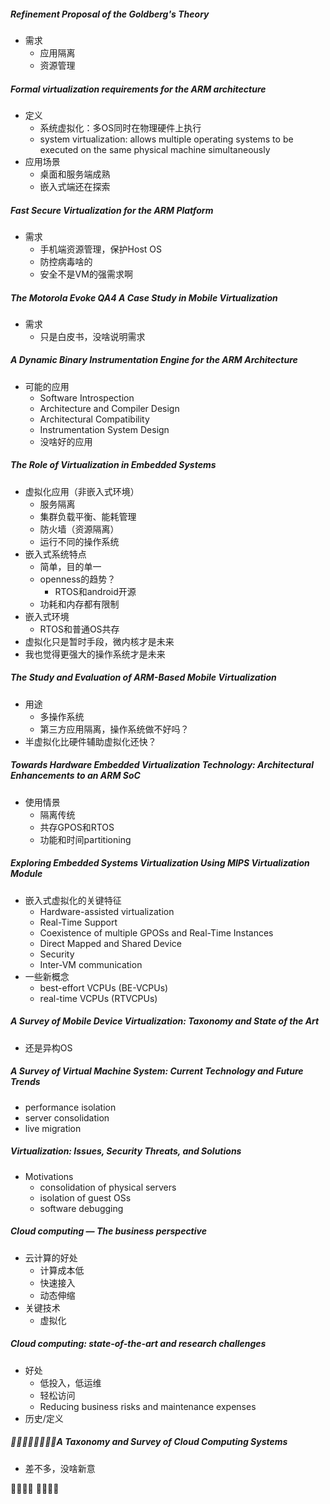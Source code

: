 ##### Refinement Proposal of the Goldberg's Theory

- 需求
  - 应用隔离
  - 资源管理

##### Formal virtualization requirements for the ARM architecture

- 定义
  - 系统虚拟化：多OS同时在物理硬件上执行
  - system virtualization: allows multiple operating systems to be executed on the same physical machine simultaneously
- 应用场景
  - 桌面和服务端成熟
  - 嵌入式端还在探索

#####  Fast Secure Virtualization for the ARM Platform

- 需求
  - 手机端资源管理，保护Host OS
  - 防控病毒啥的
  - 安全不是VM的强需求啊

##### The Motorola Evoke QA4 A Case Study in Mobile Virtualization

- 需求
  - 只是白皮书，没啥说明需求

##### A Dynamic Binary Instrumentation Engine for the ARM Architecture

- 可能的应用
  - Software Introspection
  - Architecture and Compiler Design
  - Architectural Compatibility
  - Instrumentation System Design
  - 没啥好的应用

##### The Role of Virtualization in Embedded Systems

- 虚拟化应用（非嵌入式环境）
  - 服务隔离
  - 集群负载平衡、能耗管理
  - 防火墙（资源隔离）
  - 运行不同的操作系统
- 嵌入式系统特点
  - 简单，目的单一
  - openness的趋势？
    - RTOS和android开源
  - 功耗和内存都有限制
- 嵌入式环境
  - RTOS和普通OS共存
- 虚拟化只是暂时手段，微内核才是未来
- 我也觉得更强大的操作系统才是未来

##### The Study and Evaluation of ARM-Based Mobile Virtualization

- 用途
  - 多操作系统
  - 第三方应用隔离，操作系统做不好吗？
- 半虚拟化比硬件辅助虚拟化还快？

##### Towards Hardware Embedded Virtualization Technology: Architectural Enhancements to an ARM SoC

- 使用情景
  - 隔离传统
  - 共存GPOS和RTOS
  - 功能和时间partitioning

##### Exploring Embedded Systems Virtualization Using MIPS Virtualization Module

- 嵌入式虚拟化的关键特征
  - Hardware-assisted virtualization
  - Real-Time Support
  - Coexistence of multiple GPOSs and Real-Time Instances
  - Direct Mapped and Shared Device
  - Security
  - Inter-VM communication
- 一些新概念
  - best-effort VCPUs (BE-VCPUs)
  - real-time VCPUs (RTVCPUs)


##### A Survey of Mobile Device Virtualization: Taxonomy and State of the Art

- 还是异构OS

##### A Survey of Virtual Machine System: Current Technology and Future Trends

-  performance isolation
- server consolidation
- live migration 

##### Virtualization: Issues, Security Threats, and Solutions

- Motivations
  - consolidation of physical servers
  - isolation of guest OSs
  - software debugging

##### Cloud computing — The business perspective

- 云计算的好处
  - 计算成本低
  - 快速接入
  - 动态伸缩
- 关键技术
  - 虚拟化

##### Cloud computing: state-of-the-art and research challenges

- 好处
  - 低投入，低运维
  - 轻松访问
  - Reducing business risks and maintenance expenses
- 历史/定义

##### A Taxonomy and Survey of Cloud Computing Systems

- 差不多，没啥新意

	